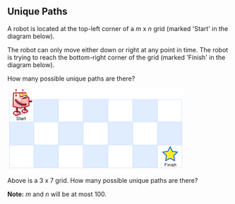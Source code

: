 ## Unique Paths

A robot is located at the top-left corner of a *m* x *n* grid (marked 'Start' in the diagram below).

The robot can only move either down or right at any point in time. The robot is trying to reach the bottom-right corner of the grid (marked 'Finish' in the diagram below).

How many possible unique paths are there?

![Robot Maze](https://raw.githubusercontent.com/cloudzfy/leetcode/master/images/robot_maze.png)

Above is a 3 x 7 grid. How many possible unique paths are there?

**Note:** *m* and *n* will be at most 100.

